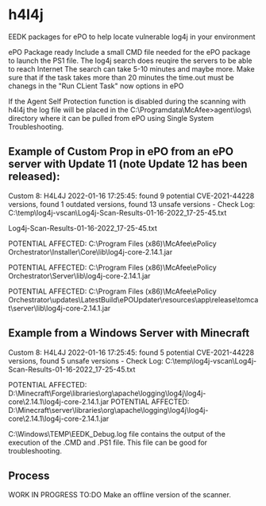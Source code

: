# h4l4j
EEDK packages for ePO to help locate vulnerable log4j in your environment


ePO Package ready
Include a small CMD file needed for the ePO package to launch the PS1 file.
The log4j search does reuqire the servers to be able to reach Internet
The search can take 5-10 minutes and maybe more. Make sure that if the task takes more than 20 minutes the time.out must be chanegs in the "Run CLient Task" now options in ePO

If the Agent Self Protection function is disabled during the scanning with h4l4j the log file will be placed in the C:\Programdata\McAfee>agent\logs\ directory where it can be pulled from ePO using Single System Troubleshooting.


## Example of Custom Prop in ePO from an ePO server with Update 11 (note Update 12 has been released):

Custom 8: H4L4J 2022-01-16 17:25:45: found 9 potential CVE-2021-44228 versions, found 1 outdated versions, found 13 unsafe versions - Check Log: C:\temp\log4j-vscan\Log4j-Scan-Results-01-16-2022_17-25-45.txt

Log4j-Scan-Results-01-16-2022_17-25-45.txt

POTENTIAL AFFECTED: C:\Program Files (x86)\McAfee\ePolicy Orchestrator\Installer\Core\lib\log4j-core-2.14.1.jar

POTENTIAL AFFECTED: C:\Program Files (x86)\McAfee\ePolicy Orchestrator\Server\lib\log4j-core-2.14.1.jar

POTENTIAL AFFECTED: C:\Program Files (x86)\McAfee\ePolicy Orchestrator\updates\LatestBuild\ePOUpdater\resources\app\release\tomcat\server\lib\log4j-core-2.14.1.jar


## Example from a Windows Server with Minecraft
Custom 8: H4L4J 2022-01-16 17:25:45: found 5 potential CVE-2021-44228 versions, found 5 unsafe versions - Check Log: C:\temp\log4j-vscan\Log4j-Scan-Results-01-16-2022_17-25-45.txt

POTENTIAL AFFECTED: D:\Minecraft\Forge\libraries\org\apache\logging\log4j\log4j-core\2.14.1\log4j-core-2.14.1.jar
POTENTIAL AFFECTED: D:\Minecraft\server\libraries\org\apache\logging\log4j\log4j-core\2.14.1\log4j-core-2.14.1.jar



C:\Windows\TEMP\EEDK_Debug.log file contains the output of the execution of the .CMD and .PS1 file. This file can be good for troubleshooting.


## Process

WORK IN PROGRESS
TO:DO
Make an offline version of the scanner.
